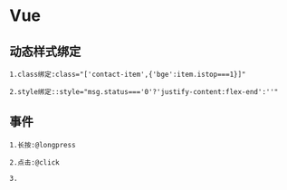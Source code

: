 # Vue 

  ## 动态样式绑定
    
    1.class绑定:class="['contact-item',{'bge':item.istop===1}]"

    2.style绑定::style="msg.status==='0'?'justify-content:flex-end':''"

  ## 事件

    1.长按:@longpress

    2.点击:@click

    3.